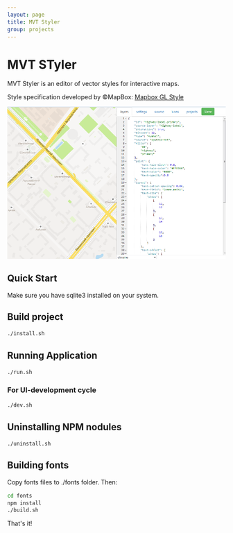 ```yaml
---
layout: page
title: MVT Styler
group: projects
---
```


# MVT STyler

MVT Styler is an editor of vector styles for interactive maps. 

Style specification developed by &copy;MapBox: [Mapbox GL Style](https://www.mapbox.com/mapbox-gl-style-spec/)
  
![](style_example.png) 

## Quick Start

Make sure you have sqlite3 installed on your system.

## Build project

```bash
./install.sh
```

## Running Application

```bash
./run.sh
```

### For UI-development cycle

```bash
./dev.sh
```
## Uninstalling NPM nodules
```bash
./uninstall.sh
```

## Building fonts 

Copy fonts files to ./fonts folder. Then:

```bash
cd fonts
npm install
./build.sh
```

That's it!
